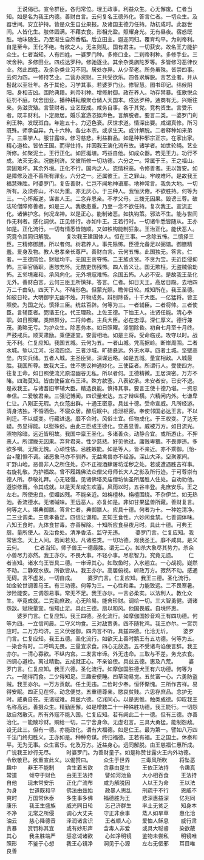 <!-- { "loadSidebar": true } -->
　　王说偈已。宣令群臣。各归常位。理王政事。利益众生。心无懈废。仁者当知。如是名为我王内德。善财白言。云何复名王德外化。答言仁者。一切众生。及器世间。安立护持。皆是众生自业果报。及诸国主德力任持。劫初成时。此器世间。人皆化生。肢体圆满。不藉衣食。形相充盈。照耀身光。无有昼夜。宿惑既胜。地味随生。乃至渐生自然香稻。后立田主。遐迩同归。覆育均平。为刹帝利。自是至今。王化不绝。有欲之人。无主则乱。国有君主。一切获安。故名王力能护众生。仁者当知。人有四姓。一婆罗门种。多修口业。二刹帝利种。多修手业。三吠舍种。多修田业。四戍达罗种。修驰逐业。其余杂类旃陀罗等。多皆修习恶律仪业。然此四姓。及余杂类业习不同。居处亦异。从少至老。所务虽殊。皆崇四事。云何为四。一修持艺业。二营办资财。三共受欲乐。四各求解脱。言艺业者。并从髫龀以至壮年。各于其伦。习学其事。若婆罗门业。修智慧。图书印记。纬候阴阳。身相吉凶。围陀典籍。刹帝利种。增修射御。政在养人。功存禁暴。弦歌悦众征罚不庭。吠舍田业。播种耕耘粮聚仓储人天国本。戍达罗种。通商有无。兴贩往来。务滋货殖。言营财者。业艺既成。咸务自事。各于其党。竞构资生。言受乐者。既丰财利。卜定厥居。婚乐宴游恣娱声色。言解脱者。要言二类。一婆罗门刹利王种。发既斑白。年逾五十。力迈色衰。厌世求道。情深出要。咸谓真修。所习既殊。师承自异。九十六种。各业本宗。或求生天。或计解脱。二者释种如来弟子。三乘学人。服甘露味。修习慈悲。利益群品。如是种种邪宗正宗。在家出家。精心道检。皆依王国。而得住持。并因我王演化流布故。诸学者。如世轮绳。艺业所修。如聚泥土。王行正化。如匠埏埴。巧益自他。如成众器。若无王力。功行不成。法灭无余。况能利济。又彼所修一切功德。六分之一。常属于王。王之福山。崇固难坏。其余外境。正化不行。国内之人。恣情积恶。令修善者。无以暂安。如是障修及造不善所有罪业。六分之一。还属彼王。王之罪山。牢峻难坏。是故我王福慧殊胜。时婆罗门。复告善财。仁岂不闻地神语耶。地神常言。我负大地。一切所有。及须弥山。不以为重。亦无厌心。于三种人。我恒厌倦。不欲胜持。何等为三。一心怀叛逆。谋害人王。二念弃恩亲。不孝父母。三拨无因果。毁谤三尊。破法轮僧障修善者。如是三人。我极患重。乃至一念不欲任持。复次我王。宣流正化。诸佛护念。何况龙神。以是正心。能制诸恶。如执钩策。邪法不生。能与世间作无利者。感化调伏。正见修行。亦如牛王。王若行时。一切诸牛悉皆随从。王亦如是。正化流行。一切有情悉皆随顺。又如铁钩能制狂象。王治正化。能伏恶人。究竟令其同归解脱。
　　复次我王建国体人。恒在三事。一念除五怖。二慎择三臣。三精修御膳。所以者何。树君养人。事先除怖。臣德允备足以弼谐。御膳精羞。爱身及物。教人忠孝亲长尊严。善财白言。云何五怖。此国独无。答言。仁者。一王德简俭。财赋均平。无国王贪夺怖。二王族贞贤。不贪为宝。无近臣侵抑怖。三宰官循职。惠恕充怀。无酷吏伤残怖。四人皆义让。国无欺枉。无盗贼偷劫怖。五邻境雍和。承风向化。无外境寇难怖。余国五怖。人必不安。是故我王圣化无外。善财白言。云何三臣王所慎择。答言。仁者。如日天王。高居日殿。去地四万二千由旬。四天下人。不睹形色。但蒙光照。瞻仰日轮。咸知所在。我王圣德。如彼日轮。大明御宇无幽不烛。开物成务。辩别除昏。十千大臣。一亿猛将。皆王照使。为国之光。慎择三臣。统兹百辟。何等为三。一者辅臣。二者将帅。三者使臣。言辅臣者。弼谐王化。代王理政。上佐王德。下恤王人。进贤任能。清心奉职。如日照曜。类辩群分。二将帅者。主兵大臣。必在忠淳。深仁厚义。德行兼茂。勇略无亏。为护众生。除恶务本。如日照曜。涤闇除昏。初自七月至十月终。严鼓戒兵。顺天肃励。乘便逐宜。安营相地。如是主将。受命临戎。攻守以时。战无不利。仁复应知。我国五城。云何为五。一者山城。凭高据崄。断岸周围。二者水城。堑以江河。沿流四绕。三者沙城。旷碛悬远。外无水草。四者土城。坚壁高垒。内实兵储。五者人城。主圣臣贤。深谋远略。如是五城。量宜相敌。人城最胜。我国所尊。故我大王。住不思议神通妙化。三使臣者。所谓行人。受使四方。往复王命。如日照使流光原湿幽谷无私。所以者何。王德精微。王居深密。万方不睹。四海莫知。皆由使臣宣布王泽。殊方款塞。八表钦承。未安者安。已安不退。是故我王。与诸耆旧宰辅大臣。精选良能。慎择其事。要言王使十德乃堪。一资忠奉信。二爱敬君亲。三强记博闻。四识量宏达。五才辩纵横。六精闲内外。七谦卑仁让。八刚正无瑕。九仪范出群。十通王密意。具兹十德。受命宣威。凡所经游。清身洁独。不惛酒色。不寝众居。醉后眠中。虑泄枢密。奉使邻国必达王言。不以利迁。不以威变。行藏进退。靡不合时。风俗土宜。任物成化。于王权变。了达无疑。务显得能。以慰殊俗。由此三臣成王德化。变恶显善。威被万方。如日流光。照物除暗。远近皆明故。我国中禀王圣化。多诸善众。动静合宜。或所游止。不狎恶人。所谓拨无因果。弃背君亲。性少慈悲。好见他过。庸贱卑猥。不畏罪违。多欲多嗔。无惭无愧。心顽性怯。忌胜嫉能。如是等人。皆不亲近。亦不乘御。[怡-台+龍]悷不调。诸恶象马亦不驯养。无益禽兽亦不经游。深山大泽。空聚冢间。旷野山崄。恶兽非人之所住处。亦不正视酒肆屠坊淫秽之处。若或遭遇胜吉祥事。右旋礼敬。为护福故。曾不履践佛法众僧父母师长大人之影及所行迹。于可尊崇有德人所。恭敬礼拜。心无轻慢。见诸佛塔灵庙僧坊仙圣所居胜人住处。自劝劝他。遵崇修葺。令其成就。以是天龙咸生欢喜。风雨以时。五谷丰登。兆庶安乐。王之左右。所使忠良。佞媚凶残。不能亲近。如栴檀林。栴檀围绕。不杂伊兰。如无热池。香流德水。无诸碱味。王远恶人。亦复如是。非如甘果猛兽所藏。善财复言。何等之人。堪典御膳。答言仁者。典御膳人。应具十德。何者为十。一种姓清净。二三业调柔。三忠孝备足。四信让谦和。五知王食性。六妙闲食禁。七善调体味。八知王食时。九体食甘毒。亦善解除。十知所应食昼夜月时。具此十德。可典王厨。量所使人。及治食处。清净香洁。监守无违。
　　婆罗门言。仁复应知。我常思念。天上人间。若闻若见。凡诸胜类。一切功德。观我圣王。靡不咸具。是义云何。
　　仁者当知。师子兽王一德最胜。谓无二心。如杀大象尽其势力。杀余小兽尽力亦然。我王亦尔。不畏大事。不轻小事。尽悲智力。究竟无遗。
　　仁者当知。诸水鸟王皆具二德。一审谛其心。如取鱼时。入水翘立。一心觇视。嶷然不动。二静观水族。所欲皆从。我王亦尔。高居俯视。听政万方。寂然不动。感通无碍。言不虚发。一切自成。
　　婆罗门言。仁复应知。我王三德。圣化流行。如金轮世调善马王。有三功德。何等为三。一心性和柔。力能致远。二不畏寒暑。涉险能安。三调怨易事。常无不足。我王亦尔。一言必柔实。以法利人。教化众生。毕竟成就。二克勤庶政。心无险易。能舍珍财。调给一切。三大智勇健。调诸怨敌。赋税量宜。恒知止足。具此三德。扇以和风。他国畏威。自境怀惠。
　　婆罗门言。仁复应知。我王四德。圣化流行。如摩伽国妙音鸡王有四功德。何等为四。一立信司晨。二守义均食。三对敌贾勇。四不随牝鸡。我王亦尔。一赏罚应时。二万方均济。三义伏强御。四内言不听。具兹四德。化洽无圻。
　　婆罗门言。仁复应知。我王五德。圣化流行。如欲天上善时鹅王有五功德。何等为五。一染合有时。二呼鸣无畏。三量宜求食。四心无放逸。五不受诸鸟谄佞言辞。我王亦尔。一清心寡欲。不纵内宫。二发言审谛。外无违命。三取与不差。务充衣食。四调心道检。离过精勤。五成就正心。不亲谄佞。具兹五德。惠及八荒。
　　婆罗门言。仁复应知。我王六德。圣化流行。如摩伽国胜德犬王有六功德。何等为六。一随得而食。二少得知足。三趣安便睡。四草动易觉。五贫富一心。六勇防盗贼。我王亦尔。一万方贡献。任土无违。二俭时少奉。恒怀惭愧。三所作吉祥。易得安眠。四正见在怀。动念便觉。五重德尊亲。愍哀贫贱。六思存庶品。念护无时。威勇自在。无诸寇难。具兹六德。亿兆同心。以是思惟。触类成德。仰叹我王名称高远。善摄众生。精勤匪懈。如是增数二十一种殊胜功德。我王能行。一切怨敌自然散灭。所有外寇不能入国。仁复应知。若有阙此二十一德。但有三德。亦善治化。一能散珍财。赒给一切。二宁舍身命。无虚诳言。三具大勇猛。能制怨敌。设无此三。但有一德。亦能政化。谓有大福德。如是仁王。最为第一。譬如八万四千法门终归胜义。王亦如是。种种奇谋。终归福德。王若有福。王之国土。休泰和平。无为无事。众生富乐。化及万方。近益身心。远同解脱。由王慈福仁惠所成。广说我王妙行无尽。
　　时婆罗门。为善财童子。如是称赞甘露火王内外功德。令欣敬已。欲重宣此义。以偈赞曰。
　　众生于世界　　三毒风所吹
　　将坠恶趣中　　非王不能制
　　含生着五欲　　贪暴由是生
　　王依正法持　　令趣真常道
　　倾夺于财色　　由无王法持
　　譬如河池鱼　　大小相吞食
　　王法持自他　　现未常安乐
　　正化广流布　　咸为解脱因
　　人以王为命　　王以法为身
　　世道既和平　　佛法由兹始
　　政暴人思乱　　刑疏于不行
　　恩威不爽时　　万国常休泰
　　多生事多佛　　福德胜为王
　　悲深惠益深　　亿兆同康乐
　　我王生盛族　　威光同日轮
　　忘己济群生　　率土无贫乏
　　知身本不净　　无常之所侵
　　调心大丈夫　　守正非余事
　　蒸人如旱草　　惠化洽油云
　　慈心降德音　　泽润诸含识
　　王者顺人心　　爱恤人稣息
　　威行肃贪暴　　赏罚称其宜
　　或有妙形声　　含毒人非爱
　　或具大聪睿　　染欲蔽其心
　　我主胜端严　　惩忿诫诸欲
　　心如净明镜　　鉴物未尝私
　　明镜唯照形　　不鉴于心想
　　我王心镜净　　洞见于心源
　　左右无佞邪　　耳目唯良善
